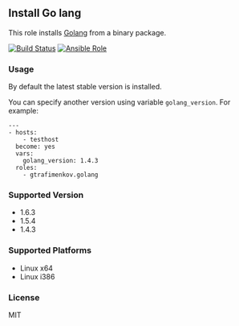 ## Install Go lang

This role installs [Golang](https://golang.org/) from a binary package.

[![Build Status](https://travis-ci.org/gtrafimenkov/ansible-role-golang.svg)](http://travis-ci.org/gtrafimenkov/ansible-role-golang)
[![Ansible Role](https://img.shields.io/badge/role-gtrafimenkov.golang.svg?maxAge=2592000)](https://galaxy.ansible.com/gtrafimenkov/golang)

### Usage

By default the latest stable version is installed.

You can specify another version using variable `golang_version`.  For example:

```
---
- hosts:
    - testhost
  become: yes
  vars:
    golang_version: 1.4.3
  roles:
    - gtrafimenkov.golang
```

### Supported Version

- 1.6.3
- 1.5.4
- 1.4.3

### Supported Platforms

- Linux x64
- Linux i386

### License

MIT
